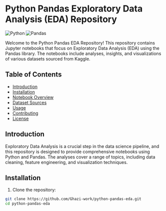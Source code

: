# Python Pandas Exploratory Data Analysis (EDA) Repository

![Python](https://img.shields.io/badge/Python-3.8%2B-blue)
![Pandas](https://img.shields.io/badge/Pandas-1.3%2B-brightgreen)

Welcome to the Python Pandas EDA Repository! This repository contains Jupyter notebooks that focus on Exploratory Data Analysis (EDA) using the Pandas library. The notebooks include analyses, insights, and visualizations of various datasets sourced from Kaggle.

## Table of Contents

- [Introduction](#introduction)
- [Installation](#installation)
- [Notebook Overview](#notebook-overview)
- [Dataset Sources](#dataset-sources)
- [Usage](#usage)
- [Contributing](#contributing)
- [License](#license)

## Introduction

Exploratory Data Analysis is a crucial step in the data science pipeline, and this repository is designed to provide comprehensive notebooks using Python and Pandas. The analyses cover a range of topics, including data cleaning, feature engineering, and visualization techniques.

## Installation

1. Clone the repository:

```bash
git clone https://github.com/Ghazi-work/python-pandas-eda.git
cd python-pandas-eda


